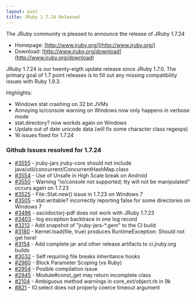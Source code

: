 ```yaml
---
layout: post
title: JRuby 1.7.24 Released
---
```

The JRuby community is pleased to announce the release of JRuby 1.7.24

- Homepage: [http://www.jruby.org/](http://www.jruby.org/)
- Download: [http://www.jruby.org/download](http://www.jruby.org/download)

JRuby 1.7.24 is our twenty-eigth update release since JRuby 1.7.0.  The primary goal of 1.7 point releases is to fill out any missing compatibility issues with Ruby 1.9.3.

Highlights:

- Windows stat crashing on 32 bit JVMs
- Annoying io/console warning on Windows now only happens in verbose mode
- stat.directory? now workds again on Windows
- Update out of date unicode data (will fix some character class regexps)
- 16 issues fixed for 1.7.24

### Github Issues resolved for 1.7.24

<ul>
<li><a href="https://github.com/jruby/jruby/issues/3555">#3555</a> - jruby-jars jruby-core should not include java/util/concurrent/ConcurrentHashMap.class</li>
<li><a href="https://github.com/jruby/jruby/issues/3554">#3554</a> - Use of Unsafe in High Scale break on Android</li>
<li><a href="https://github.com/jruby/jruby/issues/3550">#3550</a> - Warning "io/console not supported; tty will not be manipulated" occurs again on 1.7.23</li>
<li><a href="https://github.com/jruby/jruby/issues/3525">#3525</a> - File::Stat.new() issue in 1.7.23 on Windows 7</li>
<li><a href="https://github.com/jruby/jruby/issues/3505">#3505</a> - stat.writable? incorrectly reporting false for some directories on Windows 7</li>
<li><a href="https://github.com/jruby/jruby/issues/3496">#3496</a> - asciidoctorj-pdf does not work with JRuby 1.7.23</li>
<li><a href="https://github.com/jruby/jruby/pull/3403">#3403</a> - log exception backtrace in one log record</li>
<li><a href="https://github.com/jruby/jruby/issues/3213">#3213</a> - Add snapshot of "jruby-jars-*.gem" to the CI build</li>
<li><a href="https://github.com/jruby/jruby/issues/3180">#3180</a> - Kernel.load(file, true) produces RuntimeException: Should not get here!</li>
<li><a href="https://github.com/jruby/jruby/issues/3154">#3154</a> - Add complete jar and other release artifacts to ci.jruby.org builds</li>
<li><a href="https://github.com/jruby/jruby/issues/3032">#3032</a> - Self requiring file breaks inheritance hooks</li>
<li><a href="https://github.com/jruby/jruby/issues/2960">#2960</a> - Block Parameter Scoping (vs Ruby)</li>
<li><a href="https://github.com/jruby/jruby/issues/2954">#2954</a> - Posible compilation issue</li>
<li><a href="https://github.com/jruby/jruby/issues/2945">#2945</a> - Module#const_get may return incomplete class</li>
<li><a href="https://github.com/jruby/jruby/issues/2104">#2104</a> - Ambiguous method warnings in core_ext/object.rb in 9k</li>
<li><a href="https://github.com/jruby/jruby/issues/821">#821</a> - IO.select does not properly coerce timeout argument</li>
</ul>
